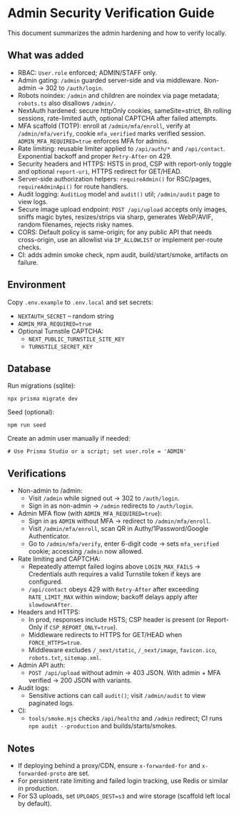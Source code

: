 # Admin Security Verification Guide

This document summarizes the admin hardening and how to verify locally.

## What was added
- RBAC: `User.role` enforced; ADMIN/STAFF only.
- Admin gating: `/admin` guarded server-side and via middleware. Non-admin → 302 to `/auth/login`.
- Robots noindex: `/admin` and children are noindex via page metadata; `robots.ts` also disallows `/admin/`.
- NextAuth hardened: secure httpOnly cookies, sameSite=strict, 8h rolling sessions, rate-limited auth, optional CAPTCHA after failed attempts.
- MFA scaffold (TOTP): enroll at `/admin/mfa/enroll`, verify at `/admin/mfa/verify`, cookie `mfa_verified` marks verified session. `ADMIN_MFA_REQUIRED=true` enforces MFA for admins.
- Rate limiting: reusable limiter applied to `/api/auth/*` and `/api/contact`. Exponential backoff and proper `Retry-After` on 429.
- Security headers and HTTPS: HSTS in prod, CSP with report-only toggle and optional `report-uri`, HTTPS redirect for GET/HEAD.
- Server-side authorization helpers: `requireAdmin()` for RSC/pages, `requireAdminApi()` for route handlers.
- Audit logging: `AuditLog` model and `audit()` util; `/admin/audit` page to view logs.
- Secure image upload endpoint: `POST /api/upload` accepts only images, sniffs magic bytes, resizes/strips via sharp, generates WebP/AVIF, random filenames, rejects risky names.
- CORS: Default policy is same-origin; for any public API that needs cross-origin, use an allowlist via `IP_ALLOWLIST` or implement per-route checks.
- CI: adds admin smoke check, npm audit, build/start/smoke, artifacts on failure.

## Environment
Copy `.env.example` to `.env.local` and set secrets:
- `NEXTAUTH_SECRET` – random string
- `ADMIN_MFA_REQUIRED=true`
- Optional Turnstile CAPTCHA:
  - `NEXT_PUBLIC_TURNSTILE_SITE_KEY`
  - `TURNSTILE_SECRET_KEY`

## Database
Run migrations (sqlite):
```
npx prisma migrate dev
```
Seed (optional):
```
npm run seed
```
Create an admin user manually if needed:
```
# Use Prisma Studio or a script; set user.role = 'ADMIN'
```

## Verifications
- Non-admin to /admin:
  - Visit `/admin` while signed out → 302 to `/auth/login`.
  - Sign in as non-admin → `/admin` redirects to `/auth/login`.
- Admin MFA flow (with `ADMIN_MFA_REQUIRED=true`):
  - Sign in as `ADMIN` without MFA → redirect to `/admin/mfa/enroll`.
  - Visit `/admin/mfa/enroll`, scan QR in Authy/1Password/Google Authenticator.
  - Go to `/admin/mfa/verify`, enter 6-digit code → sets `mfa_verified` cookie; accessing `/admin` now allowed.
- Rate limiting and CAPTCHA:
  - Repeatedly attempt failed logins above `LOGIN_MAX_FAILS` → Credentials auth requires a valid Turnstile token if keys are configured.
  - `/api/contact` obeys 429 with `Retry-After` after exceeding `RATE_LIMIT_MAX` within window; backoff delays apply after `slowdownAfter`.
- Headers and HTTPS:
  - In prod, responses include HSTS; CSP header is present (or Report-Only if `CSP_REPORT_ONLY=true`).
  - Middleware redirects to HTTPS for GET/HEAD when `FORCE_HTTPS=true`.
  - Middleware excludes `/_next/static`, `/_next/image`, `favicon.ico`, `robots.txt`, `sitemap.xml`.
- Admin API auth:
  - `POST /api/upload` without admin → 403 JSON. With admin + MFA verified → 200 JSON with variants.
- Audit logs:
  - Sensitive actions can call `audit()`; visit `/admin/audit` to view paginated logs.
- CI:
  - `tools/smoke.mjs` checks `/api/healthz` and `/admin` redirect; CI runs `npm audit --production` and builds/starts/smokes.

## Notes
- If deploying behind a proxy/CDN, ensure `x-forwarded-for` and `x-forwarded-proto` are set.
- For persistent rate limiting and failed login tracking, use Redis or similar in production.
- For S3 uploads, set `UPLOADS_DEST=s3` and wire storage (scaffold left local by default).